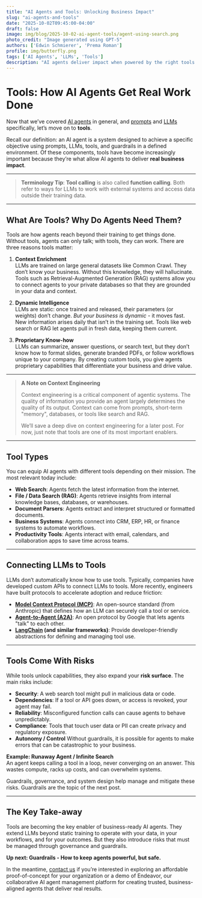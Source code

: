 ```yaml
---
title: "AI Agents and Tools: Unlocking Business Impact"
slug: "ai-agents-and-tools"
date: "2025-10-02T09:45:00-04:00"
draft: false
image: img/blog/2025-10-02-ai-agent-tools/agent-using-search.png
photo_credit: "Image generated using GPT-5"
authors: ['Edwin Schmierer', 'Prema Roman']
profile: img/butterfly.png
tags: ['AI Agents', 'LLMs', 'Tools']
description: "AI agents deliver impact when powered by the right tools. Let's cover the roles and risks of tool use."
---
```

# Tools: How AI Agents Get Real Work Done  

Now that we’ve covered [AI agents](https://rotational.io/blog/ai-agents-defined/) in general, and [prompts](https://rotational.io/blog/prompt-engineering-overview-key-to-steering-agents/) and [LLMs](https://rotational.io/blog/making-sense-of-llms/) specifically, let’s move on to **tools**.  

Recall our definition: an AI agent is a system designed to achieve a specific objective using prompts, LLMs, tools, and guardrails in a defined environment. Of these components, tools have become increasingly important because they’re what allow AI agents to deliver **real business impact**.  

---

> **Terminology Tip**: **Tool calling** is also called **function calling**. Both refer to ways for LLMs to work with external systems and access data outside their training data. 

---
## What Are Tools? Why Do Agents Need Them?  

Tools are how agents reach beyond their training to get things done. Without tools, agents can only talk; with tools, they can work. There are three reasons tools matter:  

1. **Context Enrichment**  
   LLMs are trained on large general datasets like Common Crawl. They don’t know your business. Without this knowledge, they will hallucinate. Tools such as Retrieval-Augmented Generation (RAG) systems allow you to connect agents to your private databases so that they are grounded in your data and context.  

2. **Dynamic Intelligence**  
   LLMs are static: once trained and released, their parameters (or weights) don’t change. *But your business is dynamic* - it moves fast. New information arises daily that isn’t in the training set. Tools like web search or RAG let agents pull in fresh data, keeping them current.  

3. **Proprietary Know-how**  
   LLMs can summarize, answer questions, or search text, but they don’t know how to format slides, generate branded PDFs, or follow workflows unique to your company. By creating custom tools, you give agents proprietary capabilities that differentiate your business and drive value.  

---

> **A Note on Context Engineering**  
>  
> Context engineering is a critical component of agentic systems. The quality of information you provide an agent largely determines the quality of its output. Context can come from prompts, short-term "memory", databases, or tools like search and RAG.  
>  
> We’ll save a deep dive on context engineering for a later post. For now, just note that tools are one of its most important enablers.  

---

## Tool Types  

You can equip AI agents with different tools depending on their mission. The most relevant today include:  

- **Web Search**: Agents fetch the latest information from the internet.  
- **File / Data Search (RAG)**: Agents retrieve insights from internal knowledge bases, databases, or warehouses.  
- **Document Parsers**: Agents extract and interpret structured or formatted documents.  
- **Business Systems**: Agents connect into CRM, ERP, HR, or finance systems to automate workflows.  
- **Productivity Tools**: Agents interact with email, calendars, and collaboration apps to save time across teams.  

---

## Connecting LLMs to Tools  

LLMs don’t automatically know how to use tools. Typically, companies have developed custom APIs to connect LLMs to tools. More recently, engineers have built protocols to accelerate adoption and reduce friction:  

- **[Model Context Protocol (MCP)](https://modelcontextprotocol.io/docs/getting-started/intro)**: An open-source standard (from Anthropic) that defines how an LLM can securely call a tool or service.  
- **[Agent-to-Agent (A2A)](https://developers.googleblog.com/en/a2a-a-new-era-of-agent-interoperability/)**: An open protocol by Google that lets agents "talk" to each other.  
- **[LangChain](https://www.langchain.com/) (and similar frameworks)**: Provide developer-friendly abstractions for defining and managing tool use.  

---

## Tools Come With Risks  

While tools unlock capabilities, they also expand your **risk surface**. The main risks include:  

- **Security**: A web search tool might pull in malicious data or code.  
- **Dependencies**: If a tool or API goes down, or access is revoked, your agent may fail.  
- **Reliability**: Misconfigured function calls can cause agents to behave unpredictably.  
- **Compliance**: Tools that touch user data or PII can create privacy and regulatory exposure.  
- **Autonomy / Control** Without guardrails, it is possible for agents to make errors that can be catastrophic to your business.  

**Example: Runaway Agent / Infinite Search**  
An agent keeps calling a tool in a loop, never converging on an answer. This wastes compute, racks up costs, and can overwhelm systems.  

Guardrails, governance, and system design help manage and mitigate these risks. Guardrails are the topic of the next post.  

---

## The Key Take-away  

Tools are becoming the key enabler of business-ready AI agents. They extend LLMs beyond static training to operate with your data, in your workflows, and for your outcomes. But they also introduce risks that must be managed through governance and guardrails.  

**Up next: Guardrails - How to keep agents powerful, but safe.**  

In the meantime, [contact us](https://rotational.io/contact/) if you’re interested in exploring an affordable proof-of-concept for your organization or a demo of Endeavor, our collaborative AI agent management platform for creating trusted, business-aligned agents that deliver real results.